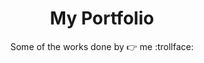 ---
title: My Portfolio
subtitle: 'Some of the works done by  :point_right: me  :trollface:' 
layout: portfolio
---